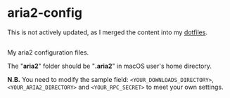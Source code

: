 # aria2-config
This is not actively updated, as I merged the content into my [dotfiles](https://github.com/g6ai/dotfiles).

##
My aria2 configuration files.

The "**aria2**" folder should be "**.aria2**" in macOS user's home directory.

**N.B.** You need to modify the sample field: `<YOUR_DOWNLOADS_DIRECTORY>`, `<YOUR_ARIA2_DIRECTORY>` and `<YOUR_RPC_SECRET>` to meet your own settings.
